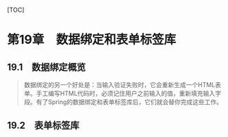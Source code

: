 [TOC]

# 第19章　数据绑定和表单标签库

## 19.1　数据绑定概览

> 数据绑定的另一个好处是：当输入验证失败时，它会重新生成一个HTML表单。手工编写HTML代码时，必须记住用户之前输入的值，重新填充输入字段。有了Spring的数据绑定和表单标签库后，它们就会替你完成这些工作。

## 19.2　表单标签库